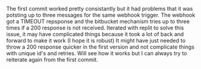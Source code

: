 The first commit worked pretty consistantly but it had problems that it was potsting up to three messages for the same webhook trigger. The webhook got a TIMEOUT repsponse and the bitbucket mechanism tries up to three times if a 200 response is not received. 
Iterated with replit to solve this issue, it may have complicated things because it took a lot of back and forward to make it work (I hope it is robust) It might have just needed to throw a 200 response quicker in the first version and not complicate things with unique id's and retries. 
Will see how it works but I can always try to reiterate again from the first commit. 
